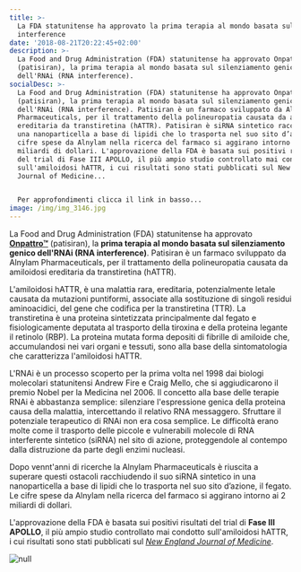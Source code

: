 ```yaml
---
title: >-
  La FDA statunitense ha approvato la prima terapia al mondo basata sull'RNA
  interference
date: '2018-08-21T20:22:45+02:00'
description: >-
  La Food and Drug Administration (FDA) statunitense ha approvato Onpattro™
  (patisiran), la prima terapia al mondo basata sul silenziamento genico
  dell'RNAi (RNA interference).
socialDesc: >-
  La Food and Drug Administration (FDA) statunitense ha approvato Onpattro™
  (patisiran), la prima terapia al mondo basata sul silenziamento genico
  dell'RNAi (RNA interference). Patisiran è un farmaco sviluppato da Alnylam
  Pharmaceuticals, per il trattamento della polineuropatia causata da amiloidosi
  ereditaria da transtiretina (hATTR). Patisiran è siRNA sintetico racchiuso in
  una nanoparticella a base di lipidi che lo trasporta nel suo sito d’azione. Le
  cifre spese da Alnylam nella ricerca del farmaco si aggirano intorno ai 2
  miliardi di dollari. L'approvazione della FDA è basata sui positivi risultati
  del trial di Fase III APOLLO, il più ampio studio controllato mai condotto
  sull'amiloidosi hATTR, i cui risultati sono stati pubblicati sul New England
  Journal of Medicine...


  Per approfondimenti clicca il link in basso...
image: /img/img_3146.jpg
---
```

La Food and Drug Administration (FDA) statunitense ha approvato [**Onpattro™**](https://www.fda.gov/NewsEvents/Newsroom/PressAnnouncements/ucm616518.htm) (patisiran), la **prima terapia al mondo basata sul silenziamento genico dell'RNAi (RNA interference)**. Patisiran è un farmaco sviluppato da Alnylam Pharmaceuticals, per il trattamento della polineuropatia causata da amiloidosi ereditaria da transtiretina (hATTR).

L'amiloidosi hATTR, è una malattia rara, ereditaria, potenzialmente letale causata da mutazioni puntiformi, associate alla sostituzione di singoli residui aminoacidici, del gene che codifica per la transtiretina (TTR). La transtiretina è una proteina sintetizzata principalmente dal fegato e fisiologicamente deputata al trasporto della tiroxina e della proteina legante il retinolo (RBP). La proteina mutata forma depositi di fibrille di amiloide che, accumulandosi nei vari organi e tessuti, sono alla base della sintomatologia che caratterizza l'amiloidosi hATTR.

L'RNAi è un processo scoperto per la prima volta nel 1998 dai biologi molecolari statunitensi Andrew Fire e Craig Mello, che si aggiudicarono il premio Nobel per la Medicina nel 2006. Il concetto alla base delle terapie RNAi è abbastanza semplice: silenziare l'espressione genica della proteina causa della malattia, intercettando il relativo RNA messaggero. Sfruttare il potenziale terapeutico di RNAi non era cosa semplice. Le difficoltà erano molte come il trasporto delle piccole e vulnerabili molecole di RNA interferente sintetico (siRNA) nel sito di azione, proteggendole al contempo dalla distruzione da parte degli enzimi nucleasi.

Dopo vennt'anni di ricerche la Alnylam Pharmaceuticals è riuscita a superare questi ostacoli racchiudendo il suo siRNA sintetico in una nanoparticella a base di lipidi che lo trasporta nel suo sito d’azione, il fegato. Le cifre spese da Alnylam nella ricerca del farmaco si aggirano intorno ai 2 miliardi di dollari.

L'approvazione della FDA è basata sui positivi risultati del trial di **Fase III APOLLO**, il più ampio studio controllato mai condotto sull'amiloidosi hATTR, i cui risultati sono stati pubblicati sul [_New England Journal of Medicine_](https://www.nejm.org/doi/full/10.1056/NEJMoa1716153).

![null](/img/138314_productshot_large_6.25.18.jpg)
